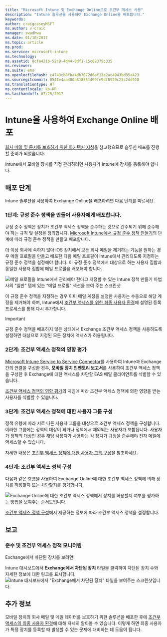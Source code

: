 ```yaml
---
title: "Microsoft Intune 및 Exchange Online으로 조건부 액세스 사용"
description: "Intune 솔루션을 사용하여 Exchange Online을 배포합니다."
keywords: 
author: craigcaseyMSFT
ms.author: v-craic
manager: swadhwa
ms.date: 01/10/2017
ms.topic: article
ms.prod: 
ms.service: microsoft-intune
ms.technology: 
ms.assetid: 8cfe421b-52c9-4d44-8df1-15c82375c335
ms.reviewer: 
ms.suite: ems
ms.openlocfilehash: c4743cb8fba4db7072d6af13a2ac4943bd35a423
ms.sourcegitcommit: 0541e4aa400a818551469fe9df8929c25c2dd918
ms.translationtype: HT
ms.contentlocale: ko-KR
ms.lasthandoff: 07/25/2017
---
```

# <a name="deploy-exchange-online-with-intune"></a>Intune을 사용하여 Exchange Online 배포

[회사 메일 및 문서를 보호하기 위한 아키텍처 지침](architecture-guidance-for-protecting-company-email-and-documents.md)을 참고했으므로 솔루션 배포를 진행할 준비가 되었습니다.

Intune에서 모바일 장치를 직접 관리하려면 사용자가 Intune에 장치를 등록해야 합니다.

## <a name="deployment-steps"></a>배포 단계
Intune 솔루션을 사용하여 Exchange Online을 배포하려면 다음 단계를 따르세요.

### <a name="step-1-create-compliance-policies-and-deploy-to-users"></a>1단계: 규정 준수 정책을 만들어 사용자에게 배포합니다.
규정 준수 정책은 장치가 조건부 액세스 정책을 준수하는 것으로 간주되기 위해 준수해야 하는 규칙 및 설정을 정의합니다. [Microsoft Intune에서 규정 준수 정책 만들기](/intune/deploy-use/create-a-device-compliance-policy-in-microsoft-intune)의 단계에 따라 규정 준수 정책을 만들고 배포합니다.

더 이상 회사에 속하지 않아 iOS 장치에서 모든 회사 메일을 제거하는 기능을 원하는 경우 메일 프로필을 만들고 배포한 다음 메일 프로필이 Intune에서 관리되도록 지정하는 규정 준수 정책을 설정해야 합니다. 이 규정 준수 정책에서 대상으로 하는 사용자 집합과 동일한 사용자 집합에 메일 프로필을 배포해야 합니다.

![메일 프로필을 Intune에서 관리해야 한다고 지정할 수 있는 Intune 정책 만들기 마법사의 "일반" 탭에 있는 “메일 프로필" 섹션을 보여 주는 스크린샷](./media/ProtectEmail/intune-create-policy-email-profile.PNG)

이 규정 준수 정책을 지정하는 경우 이미 메일 계정을 설정한 사용자는 수동으로 해당 계정을 제거해야 하며, Intune에서 [조건부 액세스를 위한 최종 사용자 환경](end-user-experience-conditional-access.md)에 설명된 등록 프로세스를 통해 다시 추가합니다.

> [!IMPORTANT]
> 규정 준수 정책을 배포하지 않은 상태에서 Exchange 조건부 액세스 정책을 사용하도록 설정하면 대상으로 지정된 모든 장치에 액세스가 허용됩니다.

### <a name="step-2-evaluate-the-effect-of-the-conditional-access-policy"></a>2단계: 조건부 액세스 정책의 영향 평가
[Microsoft Intune Service to Service Connector](/intune/deploy-use/intune-service-to-service-exchange-connector)를 사용하여 Intune과 Exchange 간의 연결을 구성한 경우, **모바일 장치 인벤토리 보고서**를 사용하여 조건부 액세스 정책을 구성한 후 Exchange에 대한 액세스를 차단할 EAS 메일 클라이언트를 식별할 수 있습니다.

[조건부 액세스 정책의 영향 평가](/intune/deploy-use/restrict-access-to-exchange-online-with-microsoft-intune#configure-conditional-access)의 지침에 따라 조건부 액세스 정책에 의한 영향을 받는 사용자를 식별할 수 있습니다.

### <a name="step-3-configure-user-groups-for-the-conditional-access-policy"></a>3단계: 조건부 액세스 정책에 대한 사용자 그룹 구성
정책 유형에 따라 서로 다른 사용자 그룹을 대상으로 조건부 액세스 정책을 구성합니다. 이러한 그룹에는 정책의 대상이 되거나 정책에서 제외되는 사용자가 포함됩니다. 사용자가 정책의 대상인 경우 해당 사용자가 사용하는 각 장치가 규정을 준수해야 전자 메일에 액세스할 수 있습니다.

자세한 내용은 [조건부 액세스 정책에 대한 사용자 그룹 구성](/intune/deploy-use/restrict-access-to-exchange-online-with-microsoft-intune#configure-conditional-access)을 참조하세요.

### <a name="step-4-configure-conditional-access-policy"></a>4단계: 조건부 액세스 정책 구성
다음과 같은 흐름을 사용하여 Exchange Online에 대한 조건부 액세스 정책에 의해 장치를 허용할지 또는 차단할지를 평가합니다.

![Exchange Online에 대한 조건부 액세스 정책에서 장치를 허용할지 여부를 평가하는 방법을 보여주는 순서도입니다.](./media/ProtectEmail/conditional-access-8-1.png)

[조건부 액세스 정책 구성](/intune/deploy-use/restrict-access-to-exchange-online-with-microsoft-intune#configure-conditional-access)에서 제공하는 정보에 따라 조건부 액세스 정책을 설정합니다.



## <a name="reporting"></a>보고

### <a name="monitor-the-compliance-and-conditional-access-policies"></a>준수 및 조건부 액세스 정책 모니터링
Exchange에서 차단된 장치를 보려면:

Intune 대시보드에서 **Exchange에서 차단된 장치** 타일을 클릭하여 차단된 장치 수와 자세한 정보에 대한 링크를 표시합니다.
![Intune 대시보드에서 "Exchange에서 차단된 장치" 타일을 보여주는 스크린샷입니다.](./media/ProtectEmail/intune-sa-6blocked-devices.PNG)



## <a name="where-to-go-from-here"></a>추가 정보
모바일 장치의 회사 메일 및 메일 데이터를 보호하기 위한 솔루션을 배포한 후에 [조건부 액세스의 최종 사용자 환경](end-user-experience-conditional-access.md)에 대해 자세히 알아볼 수 있습니다. 이렇게 하면 최종 사용자가 특정 장치를 등록할 때 발생할 수 있는 문제에 대비하는 데 도움이 됩니다.
